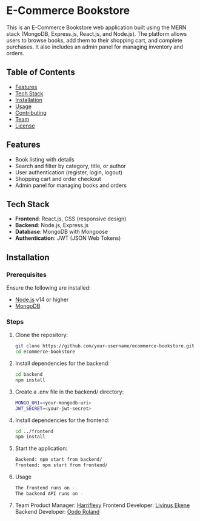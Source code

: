 # E-Commerce Bookstore

This is an E-Commerce Bookstore web application built using the MERN stack (MongoDB, Express.js, React.js, and Node.js). The platform allows users to browse books, add them to their shopping cart, and complete purchases. It also includes an admin panel for managing inventory and orders.

## Table of Contents

- [Features](#features)
- [Tech Stack](#tech-stack)
- [Installation](#installation)
- [Usage](#usage)
- [Contributing](#contributing)
- [Team](#team)
- [License](#license)

## Features

- Book listing with details
- Search and filter by category, title, or author
- User authentication (register, login, logout)
- Shopping cart and order checkout
- Admin panel for managing books and orders

## Tech Stack

- **Frontend**: React.js, CSS (responsive design)
- **Backend**: Node.js, Express.js
- **Database**: MongoDB with Mongoose
- **Authentication**: JWT (JSON Web Tokens)

## Installation

### Prerequisites

Ensure the following are installed:

- [Node.js](https://nodejs.org/en/) v14 or higher
- [MongoDB](https://www.mongodb.com/try/download/community)

### Steps

1. Clone the repository:
   ```bash
   git clone https://github.com/your-username/ecommerce-bookstore.git
   cd ecommerce-bookstore

2. Install dependencies for the backend:
    ```bash
    cd backend
    npm install

3. Create a .env file in the backend/ directory:
    ```bash
    MONGO_URI=<your-mongodb-uri>
    JWT_SECRET=<your-jwt-secret>

4. Install dependencies for the frontend:
    ```bash
    cd ../frontend
    npm install

5. Start the application:
    ```bash
    Backend: npm start from backend/
    Frontend: npm start from frontend/

6.  Usage
    ```bash
    The frontend runs on -
    The backend API runs on -

7. Team
    Product Manager:  [Harriflexy](https://github.com/Harriflexy)
    Frontend Developer: [Livinus Ekene](https://github.com/livinusonyenso)
    Backend Developer: [Oodo Roland](https://github.com/rolix202)
    
